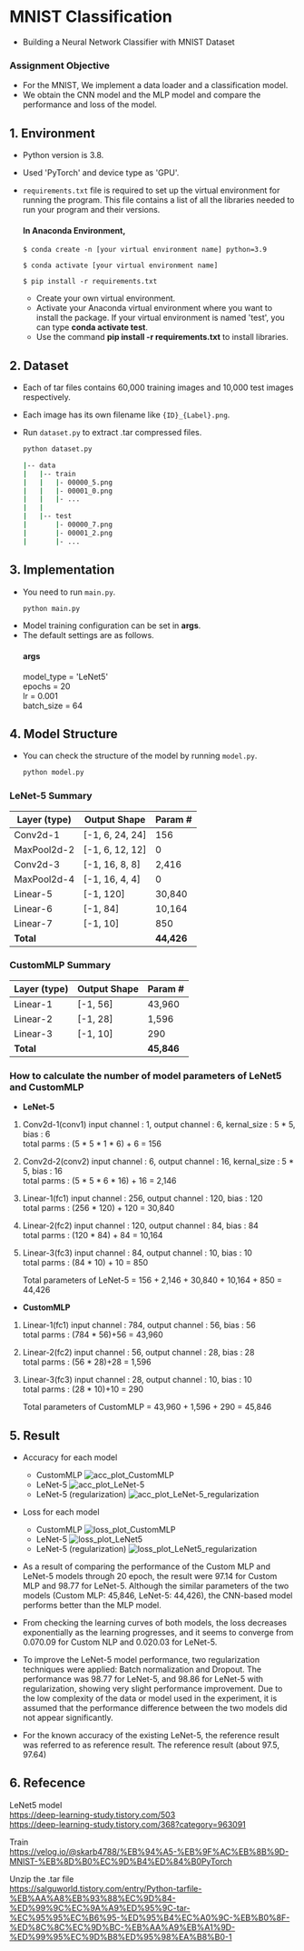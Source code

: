 # MNIST Classification
- Building a Neural Network Classifier with MNIST Dataset

### Assignment Objective
- For the MNIST, We implement a data loader and a classification model.
- We obtain the CNN model and the MLP model and compare the performance and loss of the model.

## 1. Environment
- Python version is 3.8.
- Used 'PyTorch' and device type as 'GPU'.
- `requirements.txt` file is required to set up the virtual environment for running the program. This file contains a list of all the libraries needed to run your program and their versions.

    #### In **Anaconda** Environment,

  ```
  $ conda create -n [your virtual environment name] python=3.9
  
  $ conda activate [your virtual environment name]
  
  $ pip install -r requirements.txt
  ```

  - Create your own virtual environment.
  - Activate your Anaconda virtual environment where you want to install the package. If your virtual environment is named 'test', you can type **conda activate test**.
  - Use the command **pip install -r requirements.txt** to install libraries.

## 2. Dataset
- Each of tar files contains 60,000 training images and 10,000 test images respectively.
- Each image has its own filename like `{ID}_{Label}.png`.
- Run `dataset.py` to extract .tar compressed files.

  ```bash
  python dataset.py
  ```

  ```bash
  |-- data
  |   |-- train
  |   |   |- 00000_5.png
  |   |   |- 00001_0.png
  |   |   |- ...
  |   |
  |   |-- test
  |       |- 00000_7.png
  |       |- 00001_2.png
  |       |- ...
  ```

## 3. Implementation
- You need to run `main.py`.
  ```bash
  python main.py
  ```
- Model training configuration can be set in **args**.
- The default settings are as follows.
    #### args
    model_type = 'LeNet5'  
    epochs = 20  
    lr = 0.001  
    batch_size = 64  

## 4. Model Structure
- You can check the structure of the model by running `model.py`.

  ```bash
  python model.py
  ```

### LeNet-5 Summary

| Layer (type)   | Output Shape      | Param # |
|----------------|-------------------|---------|
| Conv2d-1       | [-1, 6, 24, 24]   | 156     |
| MaxPool2d-2    | [-1, 6, 12, 12]   | 0       |
| Conv2d-3       | [-1, 16, 8, 8]    | 2,416   |
| MaxPool2d-4    | [-1, 16, 4, 4]    | 0       |
| Linear-5       | [-1, 120]         | 30,840  |
| Linear-6       | [-1, 84]          | 10,164  |
| Linear-7       | [-1, 10]          | 850     |
| **Total**      |                   | **44,426** |

### CustomMLP Summary

| Layer (type)   | Output Shape      | Param # |
|----------------|-------------------|---------|
| Linear-1       | [-1, 56]          | 43,960  |
| Linear-2       | [-1, 28]          | 1,596   |
| Linear-3       | [-1, 10]          | 290     |
| **Total**      |                   | **45,846** |

### How to calculate the number of model parameters of LeNet5 and CustomMLP

- **LeNet-5**
1. Conv2d-1(conv1) 
     input channel : 1, output channel : 6, kernal_size : 5 * 5, bias : 6  
     total parms : (5 * 5 * 1 * 6) + 6 = 156
2. Conv2d-2(conv2)
     input channel : 6, output channel : 16, kernal_size : 5 * 5, bias : 16  
     total parms : (5 * 5 * 6 * 16) + 16 = 2,146
3. Linear-1(fc1)
     input channel : 256, output channel : 120, bias : 120  
     total parms : (256 * 120) + 120 = 30,840
4. Linear-2(fc2)
     input channel : 120, output channel : 84, bias : 84  
     total parms : (120 * 84) + 84 = 10,164
5. Linear-3(fc3)
     input channel : 84, output channel : 10, bias : 10  
     total parms : (84 * 10) + 10 = 850

     Total parameters of LeNet-5 = 156 + 2,146 + 30,840 + 10,164 + 850 = 44,426

- **CustomMLP**
1. Linear-1(fc1)
     input channel : 784, output channel : 56, bias : 56  
     total parms : (784 * 56)+56 = 43,960
2. Linear-2(fc2)
     input channel : 56, output channel : 28, bias : 28  
     total parms : (56 * 28)+28 = 1,596
3. Linear-3(fc3)
     input channel : 28, output channel : 10, bias : 10  
     total parms : (28 * 10)+10 = 290

     Total parameters of CustomMLP = 43,960 + 1,596 + 290 = 45,846

## 5. Result

- Accuracy for each model
  - CustomMLP
  ![acc_plot_CustomMLP](https://github.com/bae-sohee/MNIST_Classification/assets/123538321/32dcd452-a016-483e-a58f-7dfa5b0b4568)
  - LeNet-5
  ![acc_plot_LeNet-5](https://github.com/bae-sohee/MNIST_Classification/assets/123538321/9bc7ffea-b539-4f58-a583-3913fce87357)
  - LeNet-5 (regularization)
  ![acc_plot_LeNet-5_regularization](https://github.com/bae-sohee/MNIST_Classification/assets/123538321/1a91a124-a4ce-4c88-ad47-a226fe5f4d44)

- Loss for each model
  - CustomMLP
  ![loss_plot_CustomMLP](https://github.com/bae-sohee/MNIST_Classification/assets/123538321/35787296-2a64-442c-8946-88675c2d59fc)
  - LeNet-5
  ![loss_plot_LeNet5](https://github.com/bae-sohee/MNIST_Classification/assets/123538321/50088e04-19c7-40c5-8d08-b1c9a4263d53)
  - LeNet-5 (regularization)
  ![loss_plot_LeNet5_regularization](https://github.com/bae-sohee/MNIST_Classification/assets/123538321/47d870a3-6790-4bb2-99c3-8128e4657897)

- As a result of comparing the performance of the Custom MLP and LeNet-5 models through 20 epoch, the result were 97.14 for Custom MLP and 98.77 for LeNet-5. Although the similar parameters of the two models (Custom MLP: 45,846, LeNet-5: 44,426), the CNN-based model performs better than the MLP model.
- From checking the learning curves of both models, the loss decreases exponentially as the learning progresses, and it seems to converge from 0.070.09 for Custom NLP and 0.020.03 for LeNet-5.
- To improve the LeNet-5 model performance, two regularization techniques were applied: Batch normalization and Dropout. The performance was 98.77 for LeNet-5, and 98.86 for LeNet-5 with regularization, showing very slight performance improvement. Due to the low complexity of the data or model used in the experiment, it is assumed that the performance difference between the two models did not appear significantly.  
- For the known accuracy of the existing LeNet-5, the reference result was referred to as reference result. The reference result (about 97.5, 97.64)

## 6. Refecence

LeNet5 model  
https://deep-learning-study.tistory.com/503  
https://deep-learning-study.tistory.com/368?category=963091  

Train  
https://velog.io/@skarb4788/%EB%94%A5-%EB%9F%AC%EB%8B%9D-MNIST-%EB%8D%B0%EC%9D%B4%ED%84%B0PyTorch

Unzip the .tar file  
https://salguworld.tistory.com/entry/Python-tarfile-%EB%AA%A8%EB%93%88%EC%9D%84-%ED%99%9C%EC%9A%A9%ED%95%9C-tar-%EC%95%95%EC%B6%95-%ED%95%B4%EC%A0%9C-%EB%B0%8F-%ED%8C%8C%EC%9D%BC-%EB%AA%A9%EB%A1%9D-%ED%99%95%EC%9D%B8%ED%95%98%EA%B8%B0-1  

